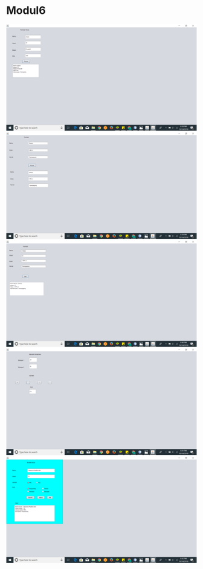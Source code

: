 # Modul6
![alt text](https://github.com/cleara/Modul6/blob/master/Screenshot%20(61).png)
![alt text](https://github.com/cleara/Modul6/blob/master/Screenshot%20(62).png)
![alt text](https://github.com/cleara/Modul6/blob/master/Screenshot%20(63).png)
![alt text](https://github.com/cleara/Modul6/blob/master/Screenshot%20(64).png)
![alt text](https://github.com/cleara/Modul6/blob/master/Screenshot%20(65).png)
